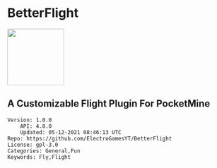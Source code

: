 # BetterFlight
<img src="https://raw.githubusercontent.com/ElectroGamesYT/BetterFlight/510deaf7a9b1ac2918f3ac396be0f072efb235df/icon.png" width="128" height="128" />

## A Customizable Flight Plugin For PocketMine
```properties
Version: 1.0.0
    API: 4.0.0
    Updated: 05-12-2021 08:46:13 UTC
Repo: https://github.com/ElectroGamesYT/BetterFlight
License: gpl-3.0
Categories: General,Fun
Keywords: Fly,Flight
```